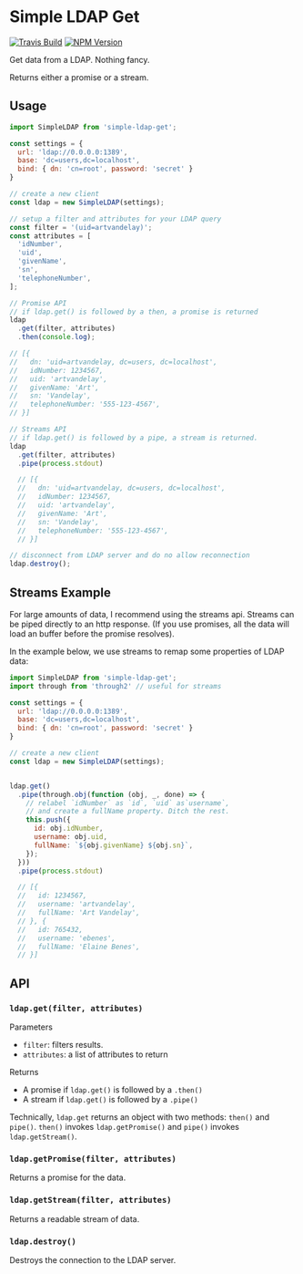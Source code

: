 # Simple LDAP Get

[![Travis Build](https://img.shields.io/travis/mcadonline/simple-ldap-get.svg?style=flat)](https://travis-ci.org/mcadonline/simple-ldap-get)
[![NPM Version](https://img.shields.io/npm/v/simple-ldap-get.svg)](https://www.npmjs.com/package/simple-ldap-get)

Get data from a LDAP. Nothing fancy.

Returns either a promise or a stream.

## Usage

```js
import SimpleLDAP from 'simple-ldap-get';

const settings = {
  url: 'ldap://0.0.0.0:1389',
  base: 'dc=users,dc=localhost',
  bind: { dn: 'cn=root', password: 'secret' }
}

// create a new client
const ldap = new SimpleLDAP(settings);

// setup a filter and attributes for your LDAP query
const filter = '(uid=artvandelay)';
const attributes = [
  'idNumber',
  'uid',
  'givenName',
  'sn',
  'telephoneNumber',
];

// Promise API
// if ldap.get() is followed by a then, a promise is returned
ldap
  .get(filter, attributes)
  .then(console.log);

// [{
//   dn: 'uid=artvandelay, dc=users, dc=localhost',
//   idNumber: 1234567,
//   uid: 'artvandelay',
//   givenName: 'Art',
//   sn: 'Vandelay',
//   telephoneNumber: '555-123-4567',
// }]

// Streams API
// if ldap.get() is followed by a pipe, a stream is returned.
ldap
  .get(filter, attributes)
  .pipe(process.stdout)

  // [{
  //   dn: 'uid=artvandelay, dc=users, dc=localhost',
  //   idNumber: 1234567,
  //   uid: 'artvandelay',
  //   givenName: 'Art',
  //   sn: 'Vandelay',
  //   telephoneNumber: '555-123-4567',
  // }]

// disconnect from LDAP server and do no allow reconnection
ldap.destroy();
```

## Streams Example

For large amounts of data, I recommend using the streams api. Streams can be piped directly to an http response. (If you use promises, all the data will load an buffer before the promise resolves).

In the example below, we use streams to remap some properties of LDAP data:

```js
import SimpleLDAP from 'simple-ldap-get';
import through from 'through2' // useful for streams

const settings = {
  url: 'ldap://0.0.0.0:1389',
  base: 'dc=users,dc=localhost',
  bind: { dn: 'cn=root', password: 'secret' }
}

// create a new client
const ldap = new SimpleLDAP(settings);


ldap.get()
  .pipe(through.obj(function (obj, _, done) => {
    // relabel `idNumber` as `id`, `uid` as`username`,
    // and create a fullName property. Ditch the rest.
    this.push({
      id: obj.idNumber,
      username: obj.uid,
      fullName: `${obj.givenName} ${obj.sn}`,
    });
  }))
  .pipe(process.stdout)

  // [{
  //   id: 1234567,
  //   username: 'artvandelay',
  //   fullName: 'Art Vandelay',
  // }, {
  //   id: 765432,
  //   username: 'ebenes',
  //   fullName: 'Elaine Benes',
  // }]
```

## API

### `ldap.get(filter, attributes)`

Parameters
  - `filter`: filters results.
  - `attributes`: a list of attributes to return

Returns
  - A promise if `ldap.get()` is followed by a `.then()`
  - A stream if `ldap.get()` is followed by a `.pipe()`

Technically, `ldap.get` returns an object with two methods:
`then()` and `pipe()`. `then()` invokes `ldap.getPromise()`
and `pipe()` invokes `ldap.getStream()`.

### `ldap.getPromise(filter, attributes)`
Returns a promise for the data.

### `ldap.getStream(filter, attributes)`
Returns a readable stream of data.

### `ldap.destroy()`
Destroys the connection to the LDAP server.
